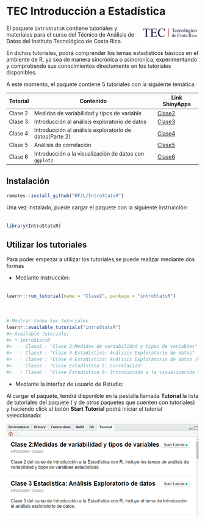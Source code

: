 
# TEC Introducción a Estadística <a href="url"><img src="man/images/logo.png" align="right" width="30%"></a>

El paquete `introStatsR` contiene tutoriales y materiales para el curso
del Técnico de Análisis de Datos del Instituto Tecnológico de Costa
Rica.

En dichos tutoriales, podrá comprender los temas estadísticos básicos en
el ambiente de R, ya sea de manera sincrónica o asincronica,
experimentando y comprobando sus conocimientos directamente en los
tutoriales disponibles.

A este momento, el paquete contiene 5 tutoriales con la siguiente
temática:

| Totorial | Contenido                                               | Link ShinyApps                                             |
| -------- | ------------------------------------------------------- | ---------------------------------------------------------- |
| Clase 2  | Medidas de variabilidad y tipos de variable             | [Clase2](https://dfjl1986.shinyapps.io/claseEstadistica2/) |
| Clase 3  | Introducción al análisis exploratorio de datos          | [Clase3](https://dfjl1986.shinyapps.io/claseEstadistica3/) |
| Clase 4  | Introducción al análisis exploratorio de datos(Parte 2) | [Clase4](https://dfjl1986.shinyapps.io/claseEstadistica3/) |
| Clase 5  | Análisis de correlación                                 | [Clase5](https://dfjl1986.shinyapps.io/claseEstadistica4/) |
| Clase 6  | Introducción a la visualización de datos con `ggplot2`  | [Clase6](https://dfjl1986.shinyapps.io/claseEstadistica6/) |

## Instalación

``` r
remotes::install_github("DFJL/IntroStatsR")
```

Una vez instalado, puede cargar el paquete con la siguiente instrucción:

``` r

library(IntroStatsR)
```

## Utilizar los tutoriales

Para poder empezar a utilizar los tutoriales,se puede realizar mediante
dos formas

  - Mediante instrucción:

<!-- end list -->

``` r

learnr::run_tutorial(name = "Clase2", package = "introStatsR")
```

``` r


# Mostrar todos los tutoriales 
learnr::available_tutorials("introStatsR")
#> Available tutorials:
#> * introStatsR
#>   - Clase2 : "Clase 2:Medidas de variabilidad y tipos de variables"
#>   - Clase3 : "Clase 3 Estadística: Análisis Exploratorio de datos"
#>   - Clase4 : "Clase 4 Estadística: Análisis Exploratorio de datos (Parte 2)"
#>   - Clase5 : "Clase Estadística 5: Correlación"
#>   - Clase6 : "Clase Estadística 6: Introducción a la visualización de datos"
```

  - Mediante la interfaz de usuario de Rstudio:

Al cargar el paquete, tendrá disponible en la pestalla llamada
**Tutorial** la lista de tutoriales del paquete ( y de otros paquetes
que cuenten con tutoriales) y haciendo click al botón **Start Tutorial**
podrá iniciar el tutorial seleccionado:

![\*\*](man/images/tutorialScreenshot.PNG)
